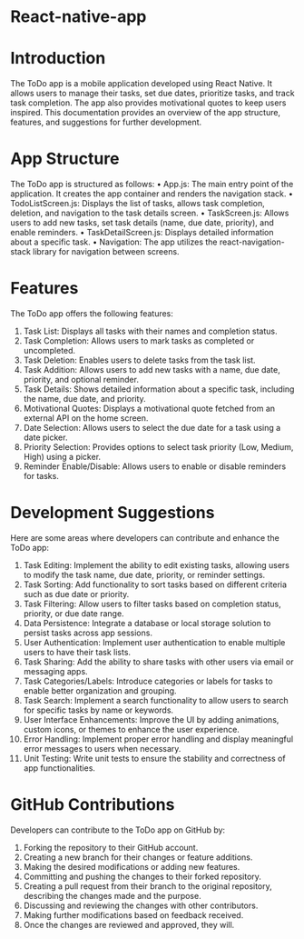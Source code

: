 # React-native-app

# Introduction
The ToDo app is a mobile application developed using React Native. It allows users to manage their tasks, set due dates, prioritize tasks, and track task completion. The app also provides motivational quotes to keep users inspired. This documentation provides an overview of the app structure, features, and suggestions for further development.

# App Structure
The ToDo app is structured as follows:
•	App.js: The main entry point of the application. It creates the app container and renders the navigation stack.
•	TodoListScreen.js: Displays the list of tasks, allows task completion, deletion, and navigation to the task details screen.
•	TaskScreen.js: Allows users to add new tasks, set task details (name, due date, priority), and enable reminders.
•	TaskDetailScreen.js: Displays detailed information about a specific task.
•	Navigation: The app utilizes the react-navigation-stack library for navigation between screens.

# Features
The ToDo app offers the following features:
1.	Task List: Displays all tasks with their names and completion status.
2.	Task Completion: Allows users to mark tasks as completed or uncompleted.
3.	Task Deletion: Enables users to delete tasks from the task list.
4.	Task Addition: Allows users to add new tasks with a name, due date, priority, and optional reminder.
5.	Task Details: Shows detailed information about a specific task, including the name, due date, and priority.
6.	Motivational Quotes: Displays a motivational quote fetched from an external API on the home screen.
7.	Date Selection: Allows users to select the due date for a task using a date picker.
8.	Priority Selection: Provides options to select task priority (Low, Medium, High) using a picker.
9.	Reminder Enable/Disable: Allows users to enable or disable reminders for tasks.

# Development Suggestions
Here are some areas where developers can contribute and enhance the ToDo app:
1.	Task Editing: Implement the ability to edit existing tasks, allowing users to modify the task name, due date, priority, or reminder settings.
2.	Task Sorting: Add functionality to sort tasks based on different criteria such as due date or priority.
3.	Task Filtering: Allow users to filter tasks based on completion status, priority, or due date range.
4.	Data Persistence: Integrate a database or local storage solution to persist tasks across app sessions.
5.	User Authentication: Implement user authentication to enable multiple users to have their task lists.
6.	Task Sharing: Add the ability to share tasks with other users via email or messaging apps.
7.	Task Categories/Labels: Introduce categories or labels for tasks to enable better organization and grouping.
8.	Task Search: Implement a search functionality to allow users to search for specific tasks by name or keywords.
9.	User Interface Enhancements: Improve the UI by adding animations, custom icons, or themes to enhance the user experience.
10.	Error Handling: Implement proper error handling and display meaningful error messages to users when necessary.
11.	Unit Testing: Write unit tests to ensure the stability and correctness of app functionalities.

# GitHub Contributions
Developers can contribute to the ToDo app on GitHub by:
1.	Forking the repository to their GitHub account.
2.	Creating a new branch for their changes or feature additions.
3.	Making the desired modifications or adding new features.
4.	Committing and pushing the changes to their forked repository.
5.	Creating a pull request from their branch to the original repository, describing the changes made and the purpose.
6.	Discussing and reviewing the changes with other contributors.
7.	Making further modifications based on feedback received.
8.	Once the changes are reviewed and approved, they will.
